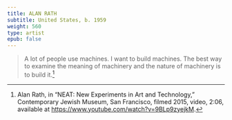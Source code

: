 ```yaml
---
title: ALAN RATH
subtitle: United States, b. 1959
weight: 560
type: artist
epub: false
---
```

> A lot of people use machines. I want to build machines. The best way to examine the meaning of machinery and the nature of machinery is to build it.[^1]

[^1]: Alan Rath, in “NEAT: New Experiments in Art and Technology,” Contemporary Jewish Museum, San Francisco, filmed 2015, video, 2:06, available at https://www.youtube.com/watch?v=9BLp9zyejkM.
